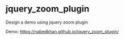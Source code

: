 # jquery_zoom_plugin
Design a demo using jquery zoom plugin

Demo: https://nabedkhan.github.io/jquery_zoom_plugin/
